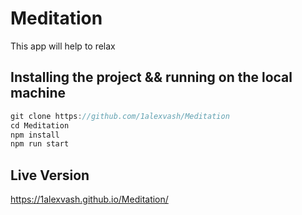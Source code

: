 # Meditation

This app will help to relax

## Installing the project && running on the local machine

```js
git clone https://github.com/1alexvash/Meditation
cd Meditation
npm install
npm run start

```

## Live Version

https://1alexvash.github.io/Meditation/
